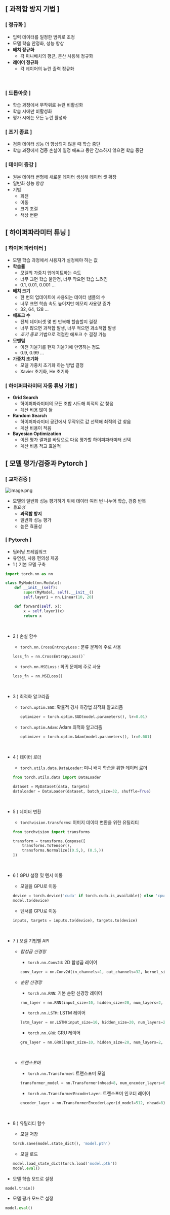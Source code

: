 ## [ 과적합 방지 기법 ]

### [ 정규화 ]

- 입력 데이터를 일정한 범위로 조정
- 모델 학습 안정화, 성능 향상
- **배치 정규화**
    - 각 미니배치의 평균, 분산 사용해 정규화
- **레이어 정규화**
    - 각 레이어의 뉴런 출력 정규화
    
&nbsp;
### [ 드롭아웃 ]

- 학습 과정에서 무작위로 뉴런 비활성화
- 학습 시에만 비활성화
- 평가 시에는 모든 뉴런 활성화
&nbsp;
### [ 조기 종료 ]

- 검증 데이터 성능 더 향상되지 않을 때 학습 중단
- 학습 과정에서 검증 손실이 일정 에포크 동안 감소하지 않으면 학습 중단
&nbsp;
### [ 데이터 증강 ]

- 원본 데이터 변형해 새로운 데이터 생성해 데이터 셋 확장
- 일반화 성능 향상
- 기법
    - 회전
    - 이동
    - 크기 조절
    - 색상 변환
&nbsp;
## [ 하이퍼파라미터 튜닝 ]

### **[ 하이퍼 파라미터 ]**

- 모델 학습 과정에서 사용자가 설정해야 하는 값
- **학습률**
    - 모델의 가중치 업데이트하는 속도
    - 너무 크면 학습 불안정, 너무 작으면 학습 느려짐
    - 0.1, 0.01, 0.001 …
- **배치 크기**
    - 한 번의 업데이트에 사용되는 데이터 샘플의 수
    - 너무 크면 학습 속도 높이지만 메모리 사용량 증가
    - 32, 64, 128 …
- **에포크 수**
    - 전체 데이터셋 몇 번 반복해 할습할지 결정
    - 너무 많으면 과적합 발생, 너무 적으면 과소적합 발생
    - *조기 종료* 기법으로 적절한 에포크 수 결정 가능
- **모멘텀**
    - 이전 기울기를 현재 기울기에 만영하는 정도
    - 0.9, 0.99 …
- **가중치 초기화**
    - 모델 가중치 초기화 하는 방법 결정
    - Xavier 초기화, He 초기화
&nbsp;
### [ 하이퍼파라미터 자동 튜닝 기법 ]

- **Grid Search**
    - 하이퍼파라미터의 모든 조합 시도해 최적의 값 찾음
    - 계산 비용 많이 듦
- **Random Search**
    - 하이퍼파라미터 공간에서 무작위로 값 선택해 최적의 값 찾음
    - 계산 비용이 적음
- **Bayesian Optimization**
    - 이전 평가 결과를 바탕으로 다음 평가할 하이퍼파라미터 선택
    - 계산 비용 적고 효율적
&nbsp;
## [ 모델 평가/검증과 Pytorch ]

### [ 교차검증 ]

![image.png](image-25.png)

- 모델의 일반화 성능 평가하기 위해 데이터 여러 번 나누어 학습, 검증 반복
- *필요성*
    - **과적합 방지**
    - 일반화 성능 평가
    - 높은 효율성
&nbsp;
### [ Pytorch ]

- 딥러닝 프레임워크
- 유연성, 사용 편의성 제공
- 1 ) 기본 모델 구축

```python
import torch.nn as nn

class MyModel(nn.Module):
    def __init__(self):
        super(MyModel, self).__init__()
        self.layer1 = nn.Linear(10, 20)

    def forward(self, x):
        x = self.layer1(x)
        return x
```
&nbsp;
- 2 ) 손실 함수
    - `torch.nn.CrossEntropyLoss` : 분류 문제에 주로 사용
    
    ```python
    loss_fn = nn.CrossEntropyLoss()`
    ```
    
    - `torch.nn.MSELoss` : 회귀 문제에 주로 사용
    
    ```python
    loss_fn = nn.MSELoss()
    ```
    &nbsp;
- 3 ) 최적화 알고리즘
    - `torch.optim.SGD`: 확률적 경사 하강법 최적화 알고리즘
        
        ```python
        optimizer = torch.optim.SGD(model.parameters(), lr=0.01)
        ```
        
    - `torch.optim.Adam`: Adam 최적화 알고리즘
        
        ```python
        optimizer = torch.optim.Adam(model.parameters(), lr=0.001)
        ```
        
&nbsp;
- 4 ) 데이터 로더
    - `torch.utils.data.DataLoader`: 미니 배치 학습을 위한 데이터 로더
    
    ```python
    from torch.utils.data import DataLoader
    
    dataset = MyDataset(data, targets)
    dataloader = DataLoader(dataset, batch_size=32, shuffle=True)
    ```
    
&nbsp;
- 5 ) 데이터 변환
    - `torchvision.transforms`: 이미지 데이터 변환을 위한 유틸리티
    
    ```python
    from torchvision import transforms
    
    transform = transforms.Compose([
        transforms.ToTensor(),
        transforms.Normalize((0.5,), (0.5,))
    ])
    ```
    
&nbsp;
- 6 ) GPU 설정 및 텐서 이동
    - 모델을 GPU로 이동
    
    ```python
    device = torch.device('cuda' if torch.cuda.is_available() else 'cpu')
    model.to(device)
    ```
    
    - 텐서를 GPU로 이동
    
    ```python
    inputs, targets = inputs.to(device), targets.to(device)
    ```
    
&nbsp;
- 7 ) 모델 기법별 API
    - *합성곱 신경망*
        - `torch.nn.Conv2d`: 2D 합성곱 레이어
        
        ```python
        conv_layer = nn.Conv2d(in_channels=1, out_channels=32, kernel_size=3, stride=1, padding=1)
        ```
        
    
    - *순환 신경망*
        - `torch.nn.RNN`: 기본 순환 신경망 레이어
        
        ```python
        rnn_layer = nn.RNN(input_size=10, hidden_size=20, num_layers=2, batch_first=True)
        ```
        
        - `torch.nn.LSTM`: LSTM 레이어
        
        ```python
        lstm_layer = nn.LSTM(input_size=10, hidden_size=20, num_layers=2, batch_first=True)
        ```
        
        - `torch.nn.GRU`: GRU 레이어
        
        ```python
        gru_layer = nn.GRU(input_size=10, hidden_size=20, num_layers=2, batch_first=True)
        ```
        
    &nbsp;
    - *트랜스포머*
        - `torch.nn.Transformer`: 트랜스포머 모델
        
        ```python
        transformer_model = nn.Transformer(nhead=8, num_encoder_layers=6)
        ```
        
        - `torch.nn.TransformerEncoderLayer`: 트랜스포머 인코더 레이어
        
        ```python
        encoder_layer = nn.TransformerEncoderLayer(d_model=512, nhead=8)
        ```
        
&nbsp;
- 8 ) 유틸리티 함수
    - 모델 저장
    
    ```python
    torch.save(model.state_dict(), 'model.pth')
    ```
    
    - 모델 로드
    
    ```python
    model.load_state_dict(torch.load('model.pth'))
    model.eval()
    ```
    

- 모델 학습 모드로 설정

```python
model.train()
```

- 모델 평가 모드로 설정

```python
model.eval()
```